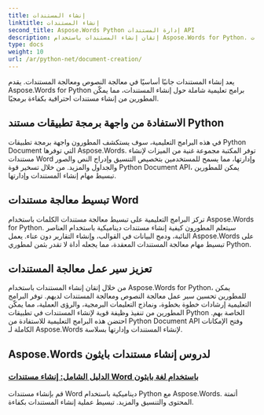 ```yaml
---
title: إنشاء المستندات
linktitle: إنشاء المستندات
second_title: Aspose.Words Python إدارة المستندات API
description: إتقان إنشاء المستندات باستخدام Aspose.Words for Python. قم بإنشاء مستندات ديناميكية، وتخصيص التنسيق، وتبسيط معالجة مستندات الكلمات.
type: docs
weight: 10
url: /ar/python-net/document-creation/
---
```


يعد إنشاء المستندات جانبًا أساسيًا في معالجة النصوص ومعالجة المستندات. يقدم Aspose.Words for Python برامج تعليمية شاملة حول إنشاء المستندات، مما يمكّن المطورين من إنشاء مستندات احترافية بكفاءة برمجيًا.

## الاستفادة من واجهة برمجة تطبيقات مستند Python

في هذه البرامج التعليمية، سوف يستكشف المطورون واجهة برمجة تطبيقات Python Document التي توفرها Aspose.Words. توفر المكتبة مجموعة غنية من الميزات لإنشاء مستندات Word وإدارتها، مما يسمح للمستخدمين بتخصيص التنسيق وإدراج النص والصور والجداول والمزيد. من خلال تسخير قوة Python Document API، يمكن للمطورين تبسيط مهام إنشاء المستندات وإدارتها.

## تبسيط معالجة مستندات Word

تركز البرامج التعليمية على تبسيط معالجة مستندات الكلمات باستخدام Aspose.Words for Python. سيتعلم المطورون كيفية إنشاء مستندات ديناميكية باستخدام العناصر النائبة، ودمج البيانات في القوالب، وإنشاء التقارير دون عناء. يعمل Aspose.Words على تبسيط مهام معالجة المستندات المعقدة، مما يجعله أداة لا تقدر بثمن لمطوري Python.

## تعزيز سير عمل معالجة المستندات

من خلال إتقان إنشاء المستندات باستخدام Aspose.Words for Python، يمكن للمطورين تحسين سير عمل معالجة النصوص ومعالجة المستندات لديهم. توفر البرامج التعليمية إرشادات خطوة بخطوة، ونماذج التعليمات البرمجية، والرؤى العملية، مما يمكّن المطورين من تنفيذ وظيفة قوية لإنشاء المستندات في تطبيقات Python الخاصة بهم. احتضن هذه البرامج التعليمية للاستفادة من Python Document API وفتح الإمكانات الكاملة لـ Aspose.Words لإنشاء المستندات وإدارتها بسلاسة.

## Aspose.Words لدروس إنشاء مستندات بايثون
### [الدليل الشامل: إنشاء مستندات Word باستخدام لغة بايثون](./creating-word-documents-using-python/)
قم بإنشاء مستندات Word ديناميكية باستخدام Python مع Aspose.Words. أتمتة المحتوى والتنسيق والمزيد. تبسيط عملية إنشاء المستندات بكفاءة.